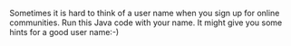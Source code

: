 Sometimes it is hard to think of a user name when you sign up for online communities. Run this Java code with your name. It might give you some hints for a good user name:-)
